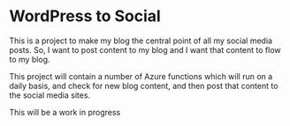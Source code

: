 # WordPress to Social

This is a project to make my blog the central point of all my social media posts.
So, I want to post content to my blog and I want that content to flow to my blog. 

This project will contain a number of Azure functions which will run on a daily basis, and check
for new blog content, and then post that content to the social media sites.

This will be a work in progress